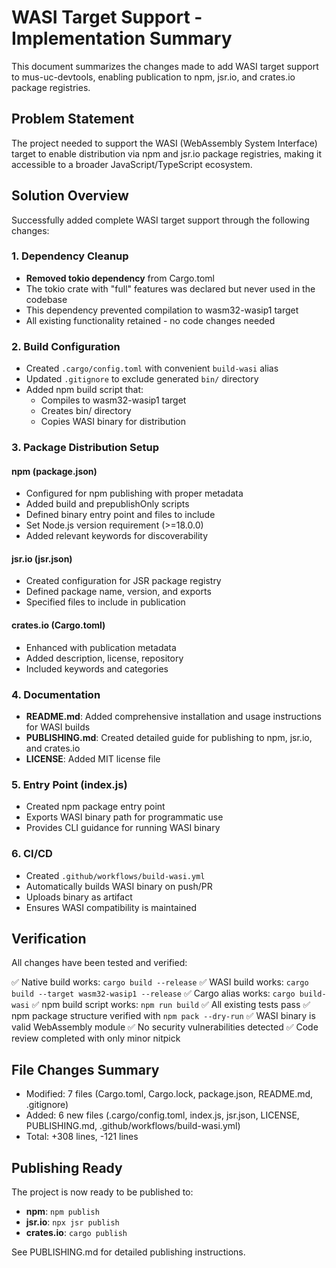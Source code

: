 # WASI Target Support - Implementation Summary

This document summarizes the changes made to add WASI target support to mus-uc-devtools, enabling publication to npm, jsr.io, and crates.io package registries.

## Problem Statement

The project needed to support the WASI (WebAssembly System Interface) target to enable distribution via npm and jsr.io package registries, making it accessible to a broader JavaScript/TypeScript ecosystem.

## Solution Overview

Successfully added complete WASI target support through the following changes:

### 1. Dependency Cleanup
- **Removed tokio dependency** from Cargo.toml
- The tokio crate with "full" features was declared but never used in the codebase
- This dependency prevented compilation to wasm32-wasip1 target
- All existing functionality retained - no code changes needed

### 2. Build Configuration
- Created `.cargo/config.toml` with convenient `build-wasi` alias
- Updated `.gitignore` to exclude generated `bin/` directory
- Added npm build script that:
  - Compiles to wasm32-wasip1 target
  - Creates bin/ directory
  - Copies WASI binary for distribution

### 3. Package Distribution Setup

#### npm (package.json)
- Configured for npm publishing with proper metadata
- Added build and prepublishOnly scripts
- Defined binary entry point and files to include
- Set Node.js version requirement (>=18.0.0)
- Added relevant keywords for discoverability

#### jsr.io (jsr.json)
- Created configuration for JSR package registry
- Defined package name, version, and exports
- Specified files to include in publication

#### crates.io (Cargo.toml)
- Enhanced with publication metadata
- Added description, license, repository
- Included keywords and categories

### 4. Documentation
- **README.md**: Added comprehensive installation and usage instructions for WASI builds
- **PUBLISHING.md**: Created detailed guide for publishing to npm, jsr.io, and crates.io
- **LICENSE**: Added MIT license file

### 5. Entry Point (index.js)
- Created npm package entry point
- Exports WASI binary path for programmatic use
- Provides CLI guidance for running WASI binary

### 6. CI/CD
- Created `.github/workflows/build-wasi.yml`
- Automatically builds WASI binary on push/PR
- Uploads binary as artifact
- Ensures WASI compatibility is maintained

## Verification

All changes have been tested and verified:

✅ Native build works: `cargo build --release`
✅ WASI build works: `cargo build --target wasm32-wasip1 --release`
✅ Cargo alias works: `cargo build-wasi`
✅ npm build script works: `npm run build`
✅ All existing tests pass
✅ npm package structure verified with `npm pack --dry-run`
✅ WASI binary is valid WebAssembly module
✅ No security vulnerabilities detected
✅ Code review completed with only minor nitpick

## File Changes Summary

- Modified: 7 files (Cargo.toml, Cargo.lock, package.json, README.md, .gitignore)
- Added: 6 new files (.cargo/config.toml, index.js, jsr.json, LICENSE, PUBLISHING.md, .github/workflows/build-wasi.yml)
- Total: +308 lines, -121 lines

## Publishing Ready

The project is now ready to be published to:
- **npm**: `npm publish`
- **jsr.io**: `npx jsr publish`
- **crates.io**: `cargo publish`

See PUBLISHING.md for detailed publishing instructions.
